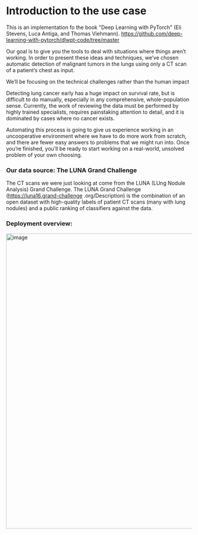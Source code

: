 # Introduction to the use case

This is an implementation fo the book "Deep Learning with PyTorch" (Eli Stevens, Luca Antiga, and Thomas Viehmann). https://github.com/deep-learning-with-pytorch/dlwpt-code/tree/master

Our goal is to give you the tools to deal with situations where things aren’t working. In order to present these ideas and techniques, we’ve chosen automatic detection of malignant tumors in the lungs using only a CT scan of a patient’s chest as input.

We’ll be focusing on the technical challenges rather than the human impact

Detecting lung cancer early has a huge impact on survival rate, but is difficult to do manually, especially in any comprehensive, whole-population sense. Currently, the work of reviewing the data must be performed by highly trained specialists, requires painstaking attention to detail, and it is dominated by cases where no cancer exists.

Automating this process is going to give us experience working in an uncooperative environment where we have to do more work from scratch, and there are fewer easy answers to problems that we might run into. Once you’re finished, you’ll be ready to start working on a real-world, unsolved problem of your own choosing.



### Our data source: The LUNA Grand Challenge

The CT scans we were just looking at come from the LUNA (LUng Nodule Analysis) Grand Challenge. The LUNA Grand Challenge (https://luna16.grand-challenge .org/Description) is the combination of an open dataset with high-quality labels of patient CT scans (many with lung nodules) and a public ranking of classifiers against the data.


### Deployment overview:

<img width="1130" height="798" alt="image" src="https://github.com/user-attachments/assets/3e61d657-b256-47d1-934c-124341b81299" />
